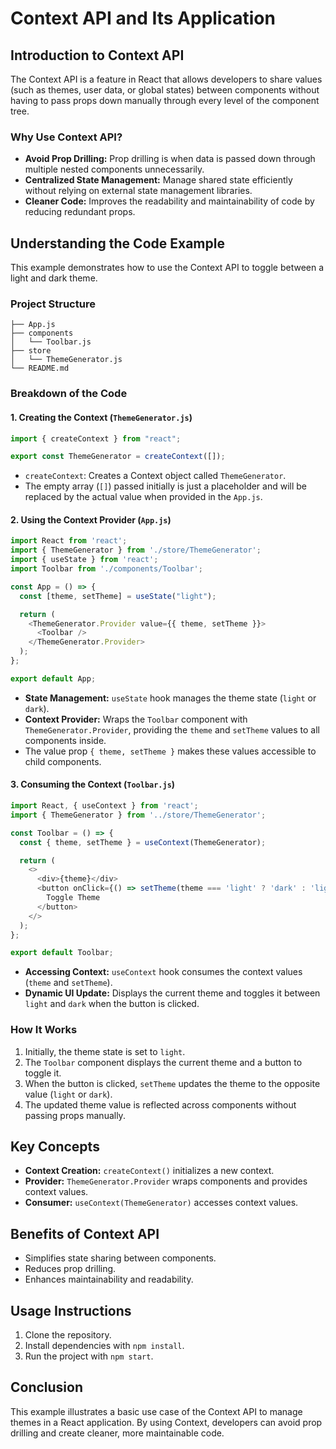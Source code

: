 # Context API and Its Application

## Introduction to Context API
The Context API is a feature in React that allows developers to share values (such as themes, user data, or global states) between components without having to pass props down manually through every level of the component tree.

### Why Use Context API?
- **Avoid Prop Drilling:** Prop drilling is when data is passed down through multiple nested components unnecessarily.
- **Centralized State Management:** Manage shared state efficiently without relying on external state management libraries.
- **Cleaner Code:** Improves the readability and maintainability of code by reducing redundant props.

## Understanding the Code Example
This example demonstrates how to use the Context API to toggle between a light and dark theme.

### Project Structure
```
├── App.js
├── components
│   └── Toolbar.js
├── store
│   └── ThemeGenerator.js
└── README.md
```

### Breakdown of the Code
#### **1. Creating the Context (`ThemeGenerator.js`)**
```javascript
import { createContext } from "react";

export const ThemeGenerator = createContext([]);
```
- `createContext`: Creates a Context object called `ThemeGenerator`.
- The empty array (`[]`) passed initially is just a placeholder and will be replaced by the actual value when provided in the `App.js`.

#### **2. Using the Context Provider (`App.js`)**
```javascript
import React from 'react';
import { ThemeGenerator } from './store/ThemeGenerator';
import { useState } from 'react';
import Toolbar from './components/Toolbar';

const App = () => {
  const [theme, setTheme] = useState("light");

  return (
    <ThemeGenerator.Provider value={{ theme, setTheme }}>
      <Toolbar />
    </ThemeGenerator.Provider>
  );
};

export default App;
```
- **State Management:** `useState` hook manages the theme state (`light` or `dark`).
- **Context Provider:** Wraps the `Toolbar` component with `ThemeGenerator.Provider`, providing the `theme` and `setTheme` values to all components inside.
- The value prop `{ theme, setTheme }` makes these values accessible to child components.

#### **3. Consuming the Context (`Toolbar.js`)**
```javascript
import React, { useContext } from 'react';
import { ThemeGenerator } from '../store/ThemeGenerator';

const Toolbar = () => {
  const { theme, setTheme } = useContext(ThemeGenerator);

  return (
    <>
      <div>{theme}</div>
      <button onClick={() => setTheme(theme === 'light' ? 'dark' : 'light')}>
        Toggle Theme
      </button>
    </>
  );
};

export default Toolbar;
```
- **Accessing Context:** `useContext` hook consumes the context values (`theme` and `setTheme`).
- **Dynamic UI Update:** Displays the current theme and toggles it between `light` and `dark` when the button is clicked.

### How It Works
1. Initially, the theme state is set to `light`.
2. The `Toolbar` component displays the current theme and a button to toggle it.
3. When the button is clicked, `setTheme` updates the theme to the opposite value (`light` or `dark`).
4. The updated theme value is reflected across components without passing props manually.

## Key Concepts
- **Context Creation:** `createContext()` initializes a new context.
- **Provider:** `ThemeGenerator.Provider` wraps components and provides context values.
- **Consumer:** `useContext(ThemeGenerator)` accesses context values.

## Benefits of Context API
- Simplifies state sharing between components.
- Reduces prop drilling.
- Enhances maintainability and readability.

## Usage Instructions
1. Clone the repository.
2. Install dependencies with `npm install`.
3. Run the project with `npm start`.

## Conclusion
This example illustrates a basic use case of the Context API to manage themes in a React application. By using Context, developers can avoid prop drilling and create cleaner, more maintainable code.
